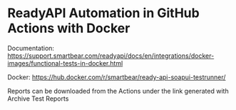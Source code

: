 # ReadyAPI Automation in GitHub Actions with Docker
Documentation: https://support.smartbear.com/readyapi/docs/en/integrations/docker-images/functional-tests-in-docker.html

Docker: https://hub.docker.com/r/smartbear/ready-api-soapui-testrunner/

Reports can be downloaded from the Actions under the link generated with Archive Test Reports
